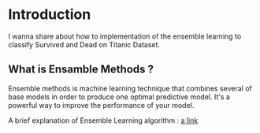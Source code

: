 # Introduction
I wanna share about how to implementation of the ensemble learning to classify Survived and Dead on Titanic Dataset.

## What is Ensamble Methods  ?

Ensemble methods is machine learning technique that combines several of base models in order to produce one optimal predictive model. It's a powerful way to improve the performance of your model.   

A brief explanation of Ensemble Learning algorithm : [a link](https://www.analyticsvidhya.com/blog/2015/08/introduction-ensemble-learning/)
